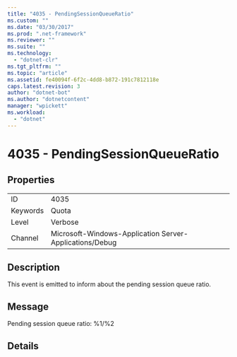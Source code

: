 ```yaml
---
title: "4035 - PendingSessionQueueRatio"
ms.custom: ""
ms.date: "03/30/2017"
ms.prod: ".net-framework"
ms.reviewer: ""
ms.suite: ""
ms.technology: 
  - "dotnet-clr"
ms.tgt_pltfrm: ""
ms.topic: "article"
ms.assetid: fe40094f-6f2c-4dd8-b872-191c7812118e
caps.latest.revision: 3
author: "dotnet-bot"
ms.author: "dotnetcontent"
manager: "wpickett"
ms.workload: 
  - "dotnet"
---
```

# 4035 - PendingSessionQueueRatio
## Properties  
  
|||  
|-|-|  
|ID|4035|  
|Keywords|Quota|  
|Level|Verbose|  
|Channel|Microsoft-Windows-Application Server-Applications/Debug|  
  
## Description  
 This event is emitted to inform about the pending session queue ratio.  
  
## Message  
 Pending session queue ratio: %1/%2  
  
## Details
